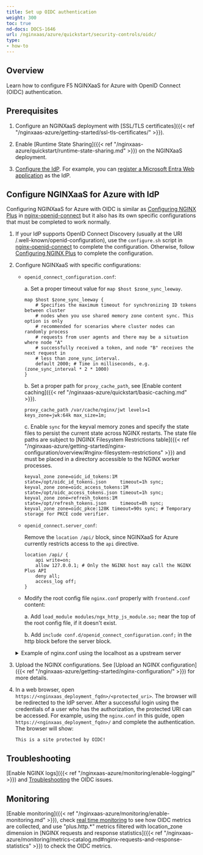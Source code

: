 ```yaml
---
title: Set up OIDC authentication
weight: 300
toc: true
nd-docs: DOCS-1646
url: /nginxaas/azure/quickstart/security-controls/oidc/
type:
- how-to
---
```


## Overview

Learn how to configure F5 NGINXaaS for Azure with OpenID Connect (OIDC) authentication.

## Prerequisites

1. Configure an NGINXaaS deployment with [SSL/TLS certificates]({{< ref "/nginxaas-azure/getting-started/ssl-tls-certificates/" >}}).

2. Enable [Runtime State Sharing]({{< ref "/nginxaas-azure/quickstart/runtime-state-sharing.md" >}}) on the NGINXaaS deployment.

3. [Configure the IdP](https://github.com/nginxinc/nginx-openid-connect/blob/main/README.md#configuring-your-idp). For example, you can [register a Microsoft Entra Web application](https://learn.microsoft.com/en-us/entra/identity-platform/quickstart-register-app) as the IdP.


## Configure NGINXaaS for Azure with IdP

Configuring NGINXaaS for Azure with OIDC is similar as [Configuring NGINX Plus](https://github.com/nginxinc/nginx-openid-connect/blob/main/README.md#configuring-nginx-plus) in [nginx-openid-connect](https://github.com/nginxinc/nginx-openid-connect) but it also has its own specific configurations that must be completed to work normally.

1. If your IdP supports OpenID Connect Discovery (usually at the URI /.well-known/openid-configuration), use the `configure.sh` script in [nginx-openid-connect](https://github.com/nginxinc/nginx-openid-connect) to complete the configuration. Otherwise, follow [Configuring NGINX Plus](https://github.com/nginxinc/nginx-openid-connect/blob/main/README.md#configuring-nginx-plus) to complete the configuration.

2. Configure NGINXaaS with specific configurations:
    - `openid_connect_configuration.conf`:

        a. Set a proper timeout value for `map $host $zone_sync_leeway`.

        ```nginx
        map $host $zone_sync_leeway {
            # Specifies the maximum timeout for synchronizing ID tokens between cluster
            # nodes when you use shared memory zone content sync. This option is only
            # recommended for scenarios where cluster nodes can randomly process
            # requests from user agents and there may be a situation where node "A"
            # successfully received a token, and node "B" receives the next request in
            # less than zone_sync_interval.
            default 2000; # Time in milliseconds, e.g. (zone_sync_interval * 2 * 1000)
        }
        ```

        b. Set a proper path for `proxy_cache_path`, see [Enable content caching]({{< ref "/nginxaas-azure/quickstart/basic-caching.md" >}}).

        ```nginx
        proxy_cache_path /var/cache/nginx/jwt levels=1 keys_zone=jwk:64k max_size=1m;
        ```

        c. Enable `sync` for the keyval memory zones and specify the state files to persist the current state across NGINX restarts. The state file paths are subject to [NGINX Filesystem Restrictions table]({{< ref "/nginxaas-azure/getting-started/nginx-configuration/overview/#nginx-filesystem-restrictions" >}}) and must be placed in a directory accessible to the NGINX worker processes.

        ```nginx
        keyval_zone zone=oidc_id_tokens:1M     state=/opt/oidc_id_tokens.json     timeout=1h sync;
        keyval_zone zone=oidc_access_tokens:1M state=/opt/oidc_access_tokens.json timeout=1h sync;
        keyval_zone zone=refresh_tokens:1M     state=/opt/refresh_tokens.json     timeout=8h sync;
        keyval_zone zone=oidc_pkce:128K timeout=90s sync; # Temporary storage for PKCE code verifier.
        ```

    - `openid_connect.server_conf`:

        Remove the `location /api/` block, since NGINXaaS for Azure currently restricts access to the `api` directive.
        ```nginx
        location /api/ {
            api write=on;
            allow 127.0.0.1; # Only the NGINX host may call the NGINX Plus API
            deny all;
            access_log off;
        }
        ```

    - Modify the root config file `nginx.conf` properly with `frontend.conf` content:

        a. Add `load_module modules/ngx_http_js_module.so;` near the top of the root config file, if it doesn't exist.

        b. Add `include conf.d/openid_connect_configuration.conf;` in the http block before the server block.

    <details close>
    <summary> Example of nginx.conf using the localhost as a upstream server</summary>

    ```nginx
    load_module modules/ngx_http_js_module.so;

    http {

        # This is the backend application we are protecting with OpenID Connect
        upstream my_backend {
            zone my_backend 64k;
            # Reuse the localhost as a upstream server
            # Modify to the real upstream server address if you have
            server 127.0.0.1;
        }

        # A local server block representing the upstream server for testing only
        # Remove if you have the real upstream servers
        server {
            listen 80;
            default_type text/html;
            return 200 '<!DOCTYPE html><h2>This is a site protected by OIDC!</h2>\n';
        }

        # Custom log format to include the 'sub' claim in the REMOTE_USER field
        log_format main_jwt '$remote_addr - $jwt_claim_sub [$time_local] "$request" $status '
                            '$body_bytes_sent "$http_referer" "$http_user_agent" "$http_x_forwarded_for"';

        # The frontend server - reverse proxy with OpenID Connect authentication
        #
        include conf.d/openid_connect_configuration.conf;
        server {
            include conf.d/openid_connect.server_conf; # Authorization code flow and Relying Party processing
            error_log /var/log/nginx/error.log debug;  # Reduce severity level as required

            listen 443 ssl; # Use SSL/TLS in production
            ssl_certificate /etc/nginx/ssl/my-cert.crt;
            ssl_certificate_key /etc/nginx/ssl/my-cert.key;

            location / {
                # This site is protected with OpenID Connect
                auth_jwt "" token=$session_jwt;
                error_page 401 = @do_oidc_flow;

                #auth_jwt_key_file $oidc_jwt_keyfile; # Enable when using filename
                auth_jwt_key_request /_jwks_uri; # Enable when using URL

                # Successfully authenticated users are proxied to the backend,
                # with 'sub' claim passed as HTTP header
                proxy_set_header username $jwt_claim_sub;

                # Bearer token is uses to authorize NGINX to access protected backend
                #proxy_set_header Authorization "Bearer $access_token";

                # Intercept and redirect "401 Unauthorized" proxied responses to nginx
                # for processing with the error_page directive. Necessary if Access Token
                # can expire before ID Token.
                #proxy_intercept_errors on;

                proxy_pass http://my_backend; # The backend site/app

                access_log /var/log/nginx/access.log main_jwt;
            }
        }
    }

    stream {
        # Add localhost resolver for internal clustering hostname with resolver metrics collection
        resolver 127.0.0.1:49153 valid=20s status_zone=stream_resolver_zone1;

        server {
            listen 9000;
            zone_sync;
            zone_sync_server internal.nginxaas.nginx.com:9000 resolve;
        }
    }
    ```
    </details>

3. Upload the NGINX configurations. See [Upload an NGINX configuration]({{< ref "/nginxaas-azure/getting-started/nginx-configuration/" >}}) for more details.

4. In a web browser, open `https://<nginxaas_deployment_fqdn>/<protected_uri>`. The browser will be redirected to the IdP server. After a successful login using the credentials of a user who has the authorization, the protected URI can be accessed. For example, using the `nginx.conf` in this guide, open `https://<nginxaas_deployment_fqdn>/` and complete the authentication. The browser will show:

    ```text
    This is a site protected by OIDC!
    ```

## Troubleshooting

[Enable NGINX logs]({{< ref "/nginxaas-azure/monitoring/enable-logging/" >}}) and [Troubleshooting](https://github.com/nginxinc/nginx-openid-connect/tree/main?tab=readme-ov-file#troubleshooting) the OIDC issues.

## Monitoring

[Enable monitoring]({{< ref "/nginxaas-azure/monitoring/enable-monitoring.md" >}}), check [real time monitoring](https://github.com/nginxinc/nginx-openid-connect/blob/main/README.md#real-time-monitoring) to see how OIDC metrics are collected, and use "plus.http.*" metrics filtered with location_zone dimension in [NGINX requests and response statistics]({{< ref "/nginxaas-azure/monitoring/metrics-catalog.md#nginx-requests-and-response-statistics" >}}) to check the OIDC metrics.
